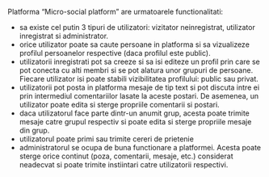 Platforma “Micro-social platform” are urmatoarele functionalitati:
- sa existe cel putin 3 tipuri de utilizatori: vizitator neinregistrat, utilizator
inregistrat si administrator.
- orice utilizator poate sa caute persoane in platforma si sa vizualizeze
profilul persoanelor respective (daca profilul este public).
- utilizatorii inregistrati pot sa creeze si sa isi editeze un profil prin care se pot
conecta cu alti membri si se pot alatura unor grupuri de persoane. Fiecare utilizator isi poate stabili vizibilitatea profilului: public sau
privat.
- utilizatorii pot posta in platforma mesaje de tip text si pot discuta
intre ei prin intermediul comentariilor lasate la aceste postari. De asemenea,
un utilizator poate edita si sterge propriile comentarii si postari.
- daca utilizatorul face parte dintr-un anumit grup, acesta poate trimite mesaje
catre grupul respectiv si poate edita si sterge propriile mesaje din grup.
- utilizatorul poate primi sau trimite cereri de prietenie
- administratorul se ocupa de buna functionare a platformei. Acesta poate
sterge orice continut (poza, comentarii, mesaje, etc.) considerat neadecvat si
poate trimite instiintari catre utilizatorii respectivi.
